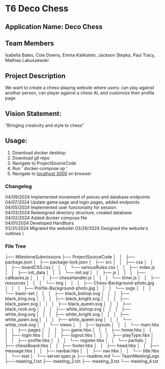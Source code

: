 # T6 Deco Chess
## Application Name: Deco Chess
## Team Members
Isabella Bates, Cole Downs, Emma Kalikstein, 
Jackson Stepka, Paul Tracy, Mathias Labuszewski

## Project Description
We want to create a chess-playing website where users: can play against another person, can player against a chess AI, and customize their profile page. 

## Vision Statement: 
“Bringing creativity and style to chess”

## Usage:
1. Download docker desktop
2. Download git repo
3. Navigate to ProjectSourceCode
4. Run ' docker-compose up '
5. Navigate to [localhost 3000](http://localhost:3000/) on browser

### Changelog
04/09/2024 Implemented movement of peices and database endpoints\
04/07/2024 Update game page and login pages, added endpoints\
04/05/2024 Implemented user functonality for session\
04/03/2024 Redesigned directory structure, created database\
04/02/2024 Added docker compose file\
04/01/2024 Developed Handlbars\
03/31/2024 Migrated the website\ 
03/29/2024 Designed the website's outlines \

###  File Tree
├── MilestoneSubmissions 
├── ProjectSourceCode
│   │   ├── package.json
│   ├── package-lock.json
│   ├── src
│   │   ├── css
│   │   │   ├── boardCSS.css
│   │   │   └── variousRules.css
│   │   ├── index.js
│   │   ├── init_data
│   │   │   └── init.sql
│   │   ├── js
│   │   │   ├── callbacks.js
│   │   │   ├── chessHandler.js
│   │   │   └── timer.js
│   │   ├── resources
│   │   │   └── img
│   │   │       ├── Chess-Background-photo.jpg
│   │   │       ├── Profile-Background-photo.jpg
│   │   │       └── svgs
│   │   │           └── basic-set
│   │   │               ├── black_bishop.svg
│   │   │               ├── black_king.svg
│   │   │               ├── black_knight.svg
│   │   │               ├── black_pawn.svg
│   │   │               ├── black_queen.svg
│   │   │               ├── black_rook.svg
│   │   │               ├── white_bishop.svg
│   │   │               ├── white_king.svg
│   │   │               ├── white_knight.svg
│   │   │               ├── white_pawn.svg
│   │   │               ├── white_queen.svg
│   │   │               └── white_rook.svg
│   │   └── views
│   │       ├── layouts
│   │       │   └── main.hbs
│   │       ├── pages
│   │       │   ├── game.hbs
│   │       │   ├── home.hbs
│   │       │   ├── login.hbs
│   │       │   ├── logout.hbs
│   │       │   ├── playType.hbs
│   │       │   ├── profile.hbs
│   │       │   └── register.hbs
│   │       └── partials
│   │           ├── chessBoard.hbs
│   │           ├── footer.hbs
│   │           ├── head.hbs
│   │           ├── message.hbs
│   │           ├── navbar.hbs
│   │           ├── nav.hbs
│   │           └── title.hbs
│   └── test
│       └── server.spec.js
├── readme.md
└── TeamMeetingLogs
    ├── meeting_1.txt
    ├── meeting_2.txt
    ├── meeting_3.txt
    └── meeting_4.txt
